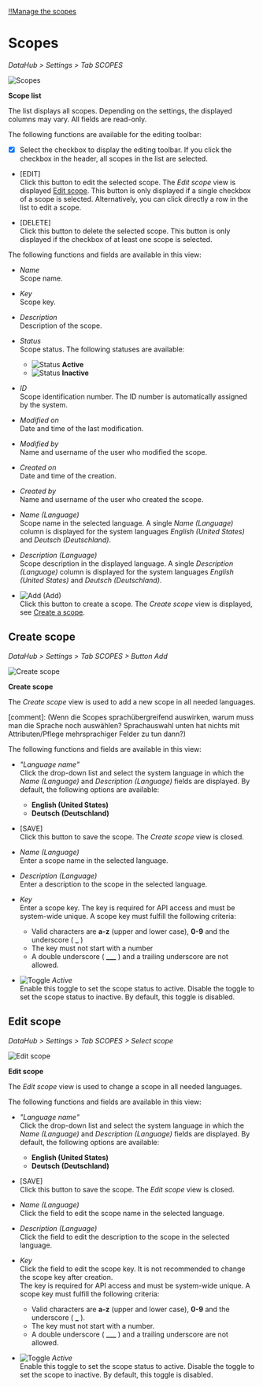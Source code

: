 [!!Manage the scopes](../Integration/04_ManageScopes.md)

# Scopes

*DataHub > Settings > Tab SCOPES*

![Scopes](../../Assets/Screenshots/DataHub/Settings/Scopes/ChannelList.png "[Scopes]")

**Scope list**

The list displays all scopes. Depending on the settings, the displayed columns may vary. All fields are read-only.

The following functions are available for the editing toolbar:

- [x]     
    Select the checkbox to display the editing toolbar. If you click the checkbox in the header, all scopes in the list are selected.

- [EDIT]   
    Click this button to edit the selected scope. The *Edit scope* view is displayed [Edit scope](#edit-scope). This button is only displayed if a single checkbox of a scope is selected. Alternatively, you can click directly a row in the list to edit a scope.

- [DELETE]   
    Click this button to delete the selected scope. This button is only displayed if the checkbox of at least one scope is selected.       

The following functions and fields are available in this view:

- *Name*   
    Scope name.

- *Key*   
    Scope key.

- *Description*   
    Description of the scope.

- *Status*   
    Scope status. The following statuses are available:
    - ![Status](../../Assets/Icons/Status01.png "[Status]") **Active**
    - ![Status](../../Assets/Icons/Status04.png "[Status]") **Inactive**   

- *ID*   
    Scope identification number. The ID number is automatically assigned by the system.

- *Modified on*   
    Date and time of the last modification.

- *Modified by*   
    Name and username of the user who modified the scope.

- *Created on*   
    Date and time of the creation.

- *Created by*   
    Name and username of the user who created the scope.

- *Name (Language)*   
    Scope name in the selected language. A single *Name (Language)* column is displayed for the system languages *English (United States)* and *Deutsch (Deutschland)*.

- *Description (Language)*   
    Scope description in the displayed language. A single *Description (Language)* column is displayed for the system languages *English (United States)* and *Deutsch (Deutschland)*.

- ![Add](../../Assets/Icons/Plus01.png "[Add]") (Add)   
    Click this button to create a scope. The *Create scope* view is displayed, see [Create a scope](#create-scope).   



## Create scope

*DataHub > Settings > Tab SCOPES > Button Add*

![Create scope](../../Assets/Screenshots/DataHub/Settings/Scopes/CreateChannel.png "[Create scope]")

**Create scope**

The *Create scope* view is used to add a new scope in all needed languages.  

[comment]: (Wenn die Scopes sprachübergreifend auswirken, warum muss man die Sprache noch auswählen? Sprachauswahl unten hat nichts mit Attributen/Pflege mehrsprachiger Felder zu tun dann?)

The following functions and fields are available in this view:

- *"Language name"*   
    Click the drop-down list and select the system language in which the *Name (Language)* and *Description (Language)* fields are displayed. By default, the following options are available:
    - **English (United States)**
    - **Deutsch (Deutschland)**

- [SAVE]   
    Click this button to save the scope. The *Create scope* view is closed.

- *Name (Language)*   
    Enter a scope name in the selected language.

- *Description (Language)*   
    Enter a description to the scope in the selected language.

- *Key*   
    Enter a scope key. The key is required for API access and must be system-wide unique. A scope key must fulfill the following criteria:
    - Valid characters are **a-z** (upper and lower case), **0-9** and the underscore ( **_** )
    - The key must not start with a number
    - A double underscore ( **___** ) and a trailing underscore are not allowed.

- ![Toggle](../../Assets/Icons/Toggle.png "[Toggle]") *Active*   
    Enable this toggle to set the scope status to active. Disable the toggle to set the scope status to inactive. By default, this toggle is disabled.



## Edit scope

*DataHub > Settings > Tab SCOPES > Select scope*

![Edit scope](../../Assets/Screenshots/DataHub/Settings/Scopes/EditChannel.png "[Edit scope]")

**Edit scope**

The *Edit scope* view is used to change a scope in all needed languages. 

The following functions and fields are available in this view:

- *"Language name"*   
    Click the drop-down list and select the system language in which the *Name (Language)* and *Description (Language)* fields are displayed. By default, the following options are available:
    - **English (United States)**
    - **Deutsch (Deutschland)**
    
- [SAVE]   
    Click this button to save the scope. The *Edit scope* view is closed.

- *Name (Language)*   
    Click the field to edit the scope name in the selected language.

- *Description (Language)*   
    Click the field to edit the description to the scope in the selected language.

- *Key*   
    Click the field to edit the scope key. It is not recommended to change the scope key after creation.   
    The key is required for API access and must be system-wide unique. A scope key must fulfill the following criteria:
    - Valid characters are **a-z** (upper and lower case), **0-9** and the underscore ( **_** ).
    - The key must not start with a number.
    - A double underscore ( **___** ) and a trailing underscore are not allowed.

- ![Toggle](../../Assets/Icons/Toggle.png "[Toggle]") *Active*   
    Enable this toggle to set the scope status to active. Disable the toggle to set the scope to inactive. By default, this toggle is disabled.

